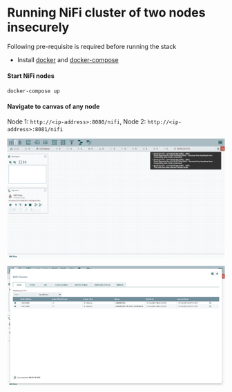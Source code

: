 # Running NiFi cluster of two nodes insecurely

Following pre-requisite is required before running the stack
- Install [docker](https://docs.docker.com/engine/install/) and [docker-compose](https://docs.docker.com/compose/install/)

#### Start NiFi nodes

```shell
docker-compose up
```

#### Navigate to canvas of any node

Node 1: `http://<ip-address>:8080/nifi`, Node 2: `http://<ip-address>:8081/nifi`

![canvas](./img/canvas.png)


![cluster-page](./img/cluster-page.png)
